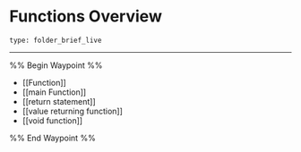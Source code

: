 # Functions Overview
 
```ccard
type: folder_brief_live
```
 
---

%% Begin Waypoint %%
- [[Function]]
- [[main Function]]
- [[return statement]]
- [[value returning function]]
- [[void function]]

%% End Waypoint %%